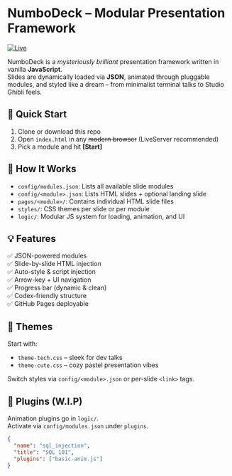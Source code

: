 # NumboDeck – Modular Presentation Framework
[![Live](https://img.shields.io/badge/🌐_Live-slides.chattylabs.dev-00ff88?style=flat-square)](https://slides.chattylabs.dev)

NumboDeck is a *mysteriously brilliant* presentation framework written in vanilla **JavaScript**.<br />
Slides are dynamically loaded via **JSON**, animated through pluggable modules, and styled like a dream – from minimalist terminal talks to Studio Ghibli feels.

## 🚀 Quick Start

1. Clone or download this repo
2. Open `index.html` in any ~~modern browser~~ (LiveServer recommended)
3. Pick a module and hit **[Start]**

## 🧩 How It Works

- `config/modules.json`: Lists all available slide modules
- `config/<module>.json`: Lists HTML slides + optional landing slide
- `pages/<module>/`: Contains individual HTML slide files
- `styles/`: CSS themes per slide or per module
- `logic/`: Modular JS system for loading, animation, and UI

## 💡 Features

✅ JSON-powered modules  
✅ Slide-by-slide HTML injection  
✅ Auto-style & script injection  
✅ Arrow-key + UI navigation  
✅ Progress bar (dynamic & clean)  
✅ Codex-friendly structure  
✅ GitHub Pages deployable

## 💫 Themes

Start with:
- `theme-tech.css` – sleek for dev talks
- `theme-cute.css` – cozy pastel presentation vibes

Switch styles via `config/<module>.json` or per-slide `<link>` tags.

## 🔌 Plugins (W.I.P)

Animation plugins go in `logic/`.  
Activate via `config/modules.json` under `plugins`.

```json
{
  "name": "sql_injection",
  "title": "SQL 101",
  "plugins": ["basic-anim.js"]
}
